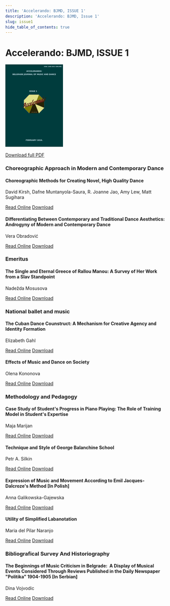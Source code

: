```yaml
---
title: 'Accelerando: BJMD, ISSUE 1'
description: 'Accelerando: BJMD, Issue 1'
slug: issue1
hide_table_of_contents: true
---
```


# Accelerando: BJMD, ISSUE 1

<!-- truncate -->

![Accelerndo: BJMD, Issue 1](accelerandoBJMD2016.png)

[Download full PDF](https://accelerandobjmd.weebly.com/uploads/6/9/5/0/6950835/accelerando_bjmd2016.pdf)

### Choreographic Approach in Modern and Contemporary Dance

#### Choreographic Methods for Creating Novel, High Quality Dance

David Kirsh, Dafne Muntanyola-Saura, R. Joanne Jao, Amy Lew, Matt Sugihara

[Read Online](/articles/issue1/choreographic-methods-for-creating-novel-high-quality-dance) [Download](https://drive.google.com/file/d/1-ANCb5gPjDUoZ41_9oW7ckX8leksxMd0/view?usp=sharing)

#### Differentiating Between Contemporary and Traditional Dance Aesthetics: Androgyny of Modern and Contemporary Dance

Vera Obradović

[Read Online](/articles/issue1/differentiating-between-contemporary-and-traditional-dance-aesthetic) [Download](https://drive.google.com/file/d/0B-3gNmXhRJqfUVpWZnJhVUk5WXc/view?usp=drive_link&resourcekey=0-CccB8-rlxM69XsTjuAOUDQ)

### Emeritus

#### The Single and Eternal Greece of Rallou Manou: A Survey of Her Work from a Slav Standpoint

Nadežda Mosusova

[Read Online](/articles/issue1/single-and-eternal-greece-of-rallou-manou) [Download](https://drive.google.com/file/d/1gNM-sdyPU1f-IQWN_W0yU1T0bA9DBC9x/view?usp=sharing)

### National ballet and music

#### The Cuban Dance Counstruct: A Mechanism for Creative Agency and Identity Formation

Elizabeth Gahl

[Read Online](/articles/issue1/the-cuban-dance-construct) [Download](https://drive.google.com/file/d/1FVRndJ0Q7KMfckf13juMhx4Pm-_s8tOL/view?usp=sharing)

#### Effects of Music and Dance on Society

Olena Kononova

[Read Online](/articles/issue1/genesis-of-kharkov-music-culture) [Download](https://drive.google.com/file/d/1nbfPQ2mWx9hY2ZNkn3JD93ZdIzSU4IfP/view?usp=sharing)

### Methodology and Pedagogy

#### Case Study of Student's Progress in Piano Playing: The Role of Training Model in Student's Expertise

Maja Marijan

[Read Online](/articles/issue1/the-role-of-training-model-in-piano-learning-and-teaching) [Download](https://drive.google.com/file/d/17gbslAgUXPZgrGZvpjtFeuKqOhhWzakW/view?usp=sharing)

#### Technique and Style of George Balanchine School

Petr A. Silkin

[Read Online](/articles/issue1/technique-and-style-of-george-balanchine-school) [Download](https://drive.google.com/file/d/1MbEVls7M1lGKBrwcl1kFGq2bAXdZGlwv/view?usp=sharing)

#### Expression of Music and Movement According to Emil Jacques-Dalcroze's Method [In Polish]

Anna Galikowska-Gajewska

[Read Online](/articles/issue1/dalcroze-method-expression-of-music-and-movement) [Download](https://drive.google.com/file/d/1WQ_1d6k2jPT37LTrq0X62de25UYLecjA/view?usp=sharing)

#### Utility of Simplified Labanotation

Maria del Pilar Naranjo

[Read Online](/articles/issue1/utility-of-simplified-labanotation) [Download](https://drive.google.com/file/d/1p1O8sDbbHfRSXcbxvMFgRkOIFawNwb0Q/view?usp=sharing)

### Bibliografical Survey And Historiography

#### The Beginnings of Music Criticism in Belgrade:​ ​ A Display of Musical Events Considered Through Reviews Published in the Daily Newspaper "Politika" 1904-1905 [In Serbian]

Dina Vojvodic

[Read Online](/articles/issue1/the-begginings-of-music-criticism-in-belgrade) [Download](https://drive.google.com/file/d/1XnAbUn61JkNdiUlC1kgrGoD1ncrNbdSL/view?usp=sharing)
